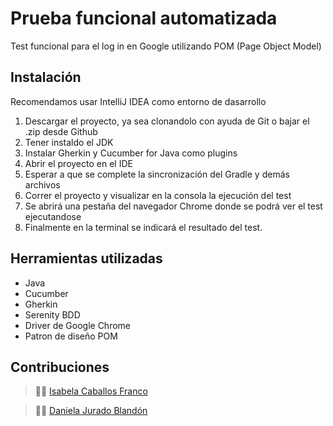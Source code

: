 # Prueba funcional automatizada
Test funcional para el log in en Google utilizando POM (Page Object Model)

## Instalación

Recomendamos usar IntelliJ IDEA como entorno de dasarrollo 

1. Descargar el proyecto, ya sea clonandolo con ayuda de Git o bajar el .zip desde Github
2. Tener instaldo el JDK
3. Instalar Gherkin y Cucumber for Java como plugins
4. Abrir el proyecto en el IDE
5. Esperar a que se complete la sincronización del Gradle y demás archivos
6. Correr el proyecto y visualizar en la consola la ejecución del test
7. Se abrirá una pestaña del navegador Chrome donde se podrá ver el test ejecutandose
8. Finalmente en la terminal se indicará el resultado del test.


## Herramientas utilizadas

- Java
- Cucumber
- Gherkin
- Serenity BDD
- Driver de Google Chrome
- Patron de diseño POM


## Contribuciones
> 👩‍💻 [Isabela Caballos Franco](https://github.com/IsabelaCeballos)

> 👩‍💻 [Daniela Jurado Blandón](https://github.com/dionej11)
